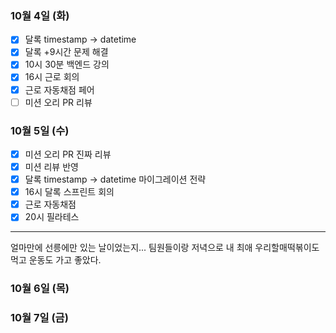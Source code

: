 ### 10월 4일 (화)
- [x] 달록 timestamp -> datetime
- [x] 달록 +9시간 문제 해결
- [x] 10시 30분 백엔드 강의
- [x] 16시 근로 회의
- [x] 근로 자동채점 페어
- [ ] 미션 오리 PR 리뷰

### 10월 5일 (수)
- [x] 미션 오리 PR 진짜 리뷰
- [x] 미션 리뷰 반영
- [x] 달록 timestamp -> datetime 마이그레이션 전략
- [x] 16시 달록 스프린트 회의
- [x] 근로 자동채점
- [x] 20시 필라테스
---
얼마만에 선릉에만 있는 날이었는지... 팀원들이랑 저녁으로 내 최애 우리할매떡볶이도 먹고 운동도 가고 좋았다.

### 10월 6일 (목)

### 10월 7일 (금)
